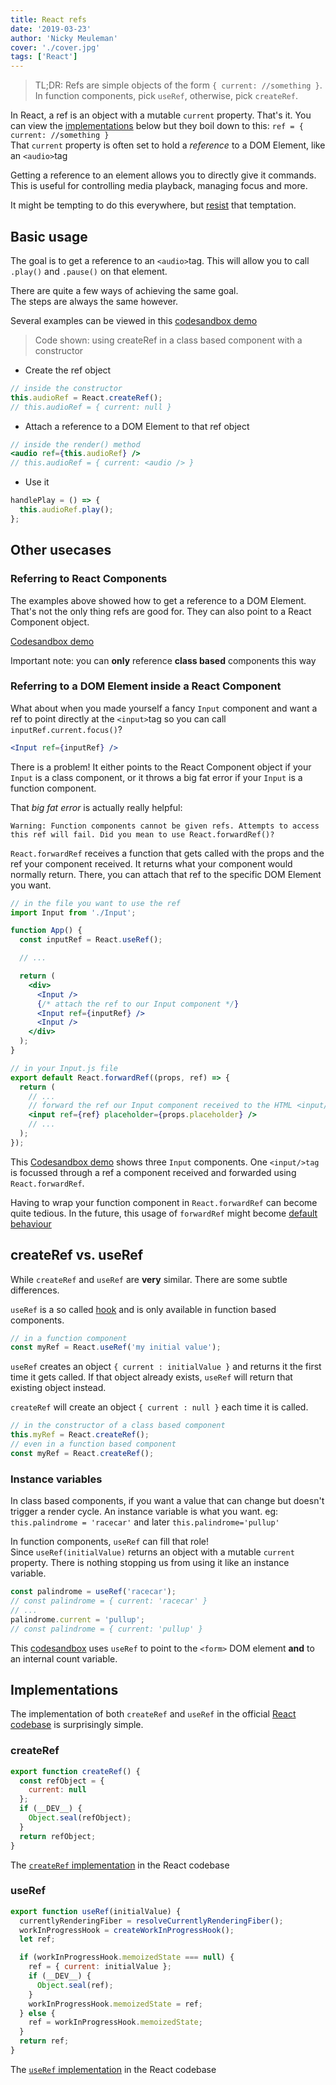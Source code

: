 ```yaml
---
title: React refs
date: '2019-03-23'
author: 'Nicky Meuleman'
cover: './cover.jpg'
tags: ['React']
---
```


<!-- Cover photo of two reference monitors. A funny joke, as you will undoubtedly agree. -->

> TL;DR: Refs are simple objects of the form `{ current: //something }`. In function components, pick `useRef`, otherwise, pick `createRef`.

In React, a ref is an object with a mutable `current` property.
That's it. You can view the [implementations](#implementations) below but they boil down to this: `ref = { current: //something }`  
That `current` property is often set to hold a _reference_ to a DOM Element, like an `<audio>`tag

Getting a reference to an element allows you to directly give it commands.
This is useful for controlling media playback, managing focus and more.

It might be tempting to do this everywhere, but [resist](https://reactjs.org/docs/refs-and-the-dom.html#dont-overuse-refs) that temptation.

## Basic usage

The goal is to get a reference to an `<audio>`tag.
This will allow you to call `.play()` and `.pause()` on that element.

There are quite a few ways of achieving the same goal.  
The steps are always the same however.

Several examples can be viewed in this [codesandbox demo](https://codesandbox.io/s/4jzlzr7937)

> Code shown: using createRef in a class based component with a constructor

- Create the ref object

```jsx
// inside the constructor
this.audioRef = React.createRef();
// this.audioRef = { current: null }
```

- Attach a reference to a DOM Element to that ref object

```jsx
// inside the render() method
<audio ref={this.audioRef} />
// this.audioRef = { current: <audio /> }
```

- Use it

```jsx
handlePlay = () => {
  this.audioRef.play();
};
```

## Other usecases

### Referring to React Components

The examples above showed how to get a reference to a DOM Element.
That's not the only thing refs are good for. They can also point to a React Component object.

[Codesandbox demo](https://codesandbox.io/s/9jxqj20wqo?expanddevtools=1&fontsize=14&module=%2Fsrc%2FParentComponent.js&moduleview=1)

Important note: you can **only** reference **class based** components this way

### Referring to a DOM Element inside a React Component

What about when you made yourself a fancy `Input` component and want a ref to point directly at the `<input>`tag so you can call `inputRef.current.focus()`?

```jsx
<Input ref={inputRef} />
```

There is a problem! It either points to the React Component object if your `Input` is a class component, or it throws a big fat error if your `Input` is a function component.

That _big fat error_ is actually really helpful:

```error
Warning: Function components cannot be given refs. Attempts to access this ref will fail. Did you mean to use React.forwardRef()?
```

`React.forwardRef` receives a function that gets called with the props and the ref your component received. It returns what your component would normally return. There, you can attach that ref to the specific DOM Element you want.

```jsx
// in the file you want to use the ref
import Input from './Input';

function App() {
  const inputRef = React.useRef();

  // ...

  return (
    <div>
      <Input />
      {/* attach the ref to our Input component */}
      <Input ref={inputRef} />
      <Input />
    </div>
  );
}

// in your Input.js file
export default React.forwardRef((props, ref) => {
  return (
    // ...
    // forward the ref our Input component received to the HTML <input/>tag
    <input ref={ref} placeholder={props.placeholder} />
    // ...
  );
});
```

This [Codesandbox demo](https://codesandbox.io/s/pyqq0o9mk7) shows three `Input` components.
One `<input/>tag` is focussed through a ref a component received and forwarded using `React.forwardRef`.

Having to wrap your function component in `React.forwardRef` can become quite tedious.
In the future, this usage of `forwardRef` might become [default behaviour](https://twitter.com/dan_abramov/status/1109512531209584640)

## createRef vs. useRef

While `createRef` and `useRef` are **very** similar. There are some subtle differences.

`useRef` is a so called [hook](https://reactjs.org/docs/hooks-intro.html) and is only available in function based components.

```js
// in a function component
const myRef = React.useRef('my initial value');
```

`useRef` creates an object `{ current : initialValue }` and returns it the first time it gets called. If that object already exists, `useRef` will return that existing object instead.

`createRef` will create an object `{ current : null }` each time it is called.

```js
// in the constructor of a class based component
this.myRef = React.createRef();
// even in a function based component
const myRef = React.createRef();
```

### Instance variables

In class based components, if you want a value that can change but doesn't trigger a render cycle. An instance variable is what you want. eg: `this.palindrome = 'racecar'` and later `this.palindrome='pullup'`

In function components, `useRef` can fill that role!  
Since `useRef(initialValue)` returns an object with a mutable `current` property.
There is nothing stopping us from using it like an instance variable.

```js
const palindrome = useRef('racecar');
// const palindrome = { current: 'racecar' }
// ...
palindrome.current = 'pullup';
// const palindrome = { current: 'pullup' }
```

This [codesandbox](https://codesandbox.io/s/vmwxjnv433) uses `useRef` to point to the `<form>` DOM element **and** to an internal count variable.

## Implementations

The implementation of both `createRef` and `useRef` in the official [React codebase](https://github.com/facebook/react) is surprisingly simple.

### createRef

```js
export function createRef() {
  const refObject = {
    current: null
  };
  if (__DEV__) {
    Object.seal(refObject);
  }
  return refObject;
}
```

The [`createRef` implementation](https://github.com/facebook/react/blob/f33e5790b83dc1ae41b2b7d59d53420e7c8383aa/packages/react/src/ReactCreateRef.js) in the React codebase

### useRef

```js
export function useRef(initialValue) {
  currentlyRenderingFiber = resolveCurrentlyRenderingFiber();
  workInProgressHook = createWorkInProgressHook();
  let ref;

  if (workInProgressHook.memoizedState === null) {
    ref = { current: initialValue };
    if (__DEV__) {
      Object.seal(ref);
    }
    workInProgressHook.memoizedState = ref;
  } else {
    ref = workInProgressHook.memoizedState;
  }
  return ref;
}
```

The [`useRef` implementation](https://github.com/facebook/react/blob/8482cbe22d1a421b73db602e1f470c632b09f693/packages/react-reconciler/src/ReactFiberHooks.js#L500-L515) in the React codebase
